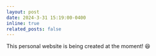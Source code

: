 ```yaml
---
layout: post
date: 2024-3-31 15:19:00-0400
inline: true
related_posts: false
---
```


This personal website is being created at the moment! 😆
